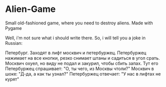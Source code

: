 # Alien-Game
Small old-fashioned game, where you need to destroy aliens.  Made with Pygame

Well, i'm not sure what i should write there. So, i will tell you a joke in Russian:

Петербург. Заходят в лифт москвич и петербуржец. Петербуржец нажимает на все кнопки, резко снимает штаны и садиться в угол срать.
Москвич охуел, но виду не подал и закурил, чтобы сбить запах. Тут его Петербуржец спрашивает: "О, ты чего, из Москвы чтоли?"
Москвич в шоке: "Д-да, а как ты узнал?" 
Петербуржец отвечает: "У нас в лифтах не курят"
